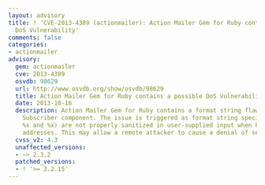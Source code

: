 ```yaml
---
layout: advisory
title: ! 'CVE-2013-4389 (actionmailer): Action Mailer Gem for Ruby contains a possible
  DoS Vulnerability'
comments: false
categories:
- actionmailer
advisory:
  gem: actionmailer
  cve: 2013-4389
  osvdb: 98629
  url: http://www.osvdb.org/show/osvdb/98629
  title: Action Mailer Gem for Ruby contains a possible DoS Vulnerability
  date: 2013-10-16
  description: Action Mailer Gem for Ruby contains a format string flaw in the Log
    Subscriber component. The issue is triggered as format string specifiers (e.g.
    %s and %x) are not properly sanitized in user-supplied input when handling email
    addresses. This may allow a remote attacker to cause a denial of service
  cvss_v2: 4.3
  unaffected_versions:
  - ~> 2.3.2
  patched_versions:
  - ! '>= 3.2.15'
---
```

